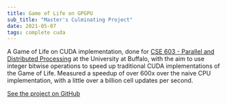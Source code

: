 ```yaml
---
title: Game of Life on GPGPU
sub_title: "Master's Culminating Project"
date: 2021-05-07
tags: complete cuda
---
```


A Game of Life on CUDA implementation, done for [CSE 603 - Parallel and Distributed Processing](https://cse.buffalo.edu/~jzola/PDP/) at the University at Buffalo, with the aim to use integer bitwise operations to speed up traditional CUDA implementations of the Game of Life. Measured a speedup of over 600x over the naive CPU implementation, with a little over a billion cell updates per second.

[See the project on GitHub](https://github.com/nbarrios1337/bitwise-GoL-GPGPU)
